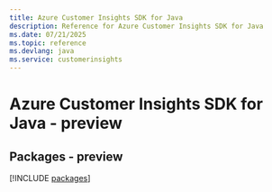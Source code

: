 ```yaml
---
title: Azure Customer Insights SDK for Java
description: Reference for Azure Customer Insights SDK for Java
ms.date: 07/21/2025
ms.topic: reference
ms.devlang: java
ms.service: customerinsights
---
```

# Azure Customer Insights SDK for Java - preview
## Packages - preview
[!INCLUDE [packages](customer-insights-index.md)]